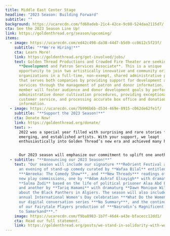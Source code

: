 ```yaml
---
title: Middle East Center Stage
headline: "2023 Season: Building Forward"
subtitle: ""
background: https://ucarecdn.com/fd60adeb-21c4-42ce-9c08-524daa2115d7/
cta: See the 2023 Season Line Up!
link: https://goldenthread.org/season/upcoming/
items:
  - image: https://ucarecdn.com/ed42c498-da38-44d7-b5d9-cc0612c5f23f/
    subtitle: "**We're Hiring!**"
    cta: Learn More!
    link: https://goldenthread.org/get-involved/jobs/
    text: Golden Thread Productions and Crowded Fire Theater are seeking a
      **Development and Patron Services Associate**. T﻿his is a unique
      opportunity to join two artistically innovative and community oriented
      organizations in a full-time, non-exempt, shared administrative position
      that serves both companies by providing support for development and patron
      services through the management of patron and donor information. This team
      member will foster audience and donor development goals by performing
      administrative donor cultivation procedures, providing exceptional
      customer service, and processing accurate box office and donation
      information.
  - image: https://ucarecdn.com/7b996b6b-d534-469e-8915-c062de62fe1f/
    subtitle: "**Support the 2023 Season!**"
    cta: Donate Now!
    link: https://goldenthread.org/donate/
    text: >-
      2022 was a special year filled with surprising and rare stories from new,
      emerging, and established artists. With your support, we leapt
      enthusiastically into Golden Thread’s new era and achieved many heights!


      Our 2023 season will emphasize our commitment to uplift one another by exploring ways to connect, cope, and be moved to make change. Join us as we look for comfort in comic relief, seek unity in collaboration, and find inspiration in the stories of those fighting for justice and equality. Make your contribution today!
  - subtitle: "**Announcing our 2023 Season!**"
    text: "Our season will include our signature ***ReOrient Festival and Forum***,
      an evening of stand-up comedy curated by **Wafaa Bilal** entitled
      ***Amreeka: The Comedy Show***, and ***New Threads*** readings of our two
      new play commissions, one by **Adam Ashraf Elsayigh** with dramaturg
      **Salma Zodi** based on the life of political prisoner Alaa Abd El-Fattah
      and another by **Tariq Hamami** with dramaturg **Dawn Monique Williams**
      about the Black Panthers in Algiers. The season will also include our
      annual International Women's Day celebration ***What Do the Women Say?***,
      our digital conversation series ***No Summary***, and the continuing tour
      of our Fairytale Players production of ***Nasrudin’s Magnificent Journey
      to Samarkand***."
    image: https://ucarecdn.com/f9ba8983-1b7f-46d4-a43e-bfacecc12dd1/
    cta: Read our full statement.
    link: https://goldenthread.org/posts/we-stand-in-solidarity-with-women-in-iran/
---
```

